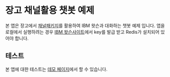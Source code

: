 # 장고 채널활용 챗봇 예제

본 앱은 장고에서 [채널패키지](https://channels.readthedocs.io/en/stable/)를 활용하여 IBM 왓슨과 대화하는 챗봇 예제 입니다.
앱을 로컬에서 실행하려는 경우 [IBM 왓슨사이트](https://www.ibm.com/watson/developercloud/)에서 key를 발급 받고 Redis가 설치되어 있어야 합니다.

## 테스트

본 앱에 대한 테스트는 [데모 페이지](https://safe-shore-82163.herokuapp.com)에서 할 수 있습니다.
